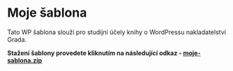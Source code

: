 # Moje šablona

Tato WP šablona slouží pro studijní účely knihy o WordPressu nakladatelství Grada.

**Stažení šablony provedete kliknutím na následující odkaz - [moje-sablona.zip](https://github.com/adam-laita/moje-sablona/releases/latest/download/moje-sablona.zip)**
